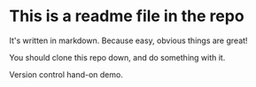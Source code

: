 # This is a readme file in the repo
It's written in markdown.  Because easy, obvious things are great!

You should clone this repo down, and do something with it.

Version control hand-on demo.
